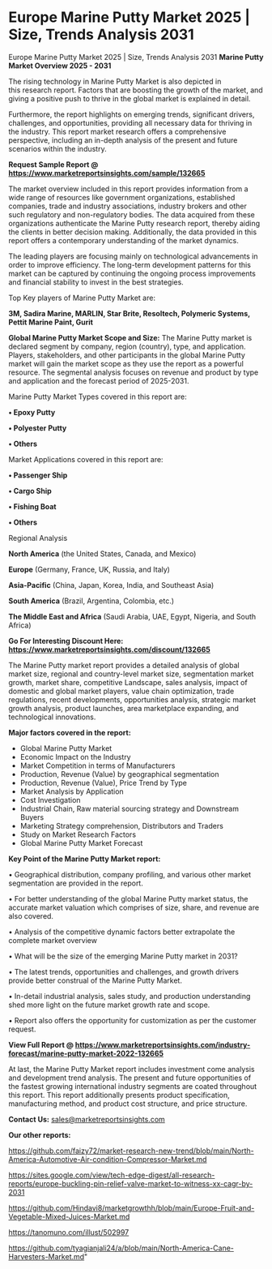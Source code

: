 # Europe Marine Putty Market 2025 | Size, Trends Analysis 2031
Europe Marine Putty Market 2025 | Size, Trends Analysis 2031
<Strong> Marine Putty Market Overview 2025 - 2031</strong>

The rising technology in Marine Putty Market is also depicted in this research report. Factors that are boosting the growth of the market, and giving a positive push to thrive in the global market is explained in detail.

Furthermore, the report highlights on emerging trends, significant drivers, challenges, and opportunities, providing all necessary data for thriving in the industry. This report market research offers a comprehensive perspective, including an in-depth analysis of the present and future scenarios within the industry.

<strong>Request Sample Report @ <a href=https://www.marketreportsinsights.com/sample/132665>https://www.marketreportsinsights.com/sample/132665</a></strong>

The market overview included in this report provides information from a wide range of resources like government organizations, established companies, trade and industry associations, industry brokers and other such regulatory and non-regulatory bodies. The data acquired from these organizations authenticate the Marine Putty research report, thereby aiding the clients in better decision making. Additionally, the data provided in this report offers a contemporary understanding of the market dynamics.

The leading players are focusing mainly on technological advancements in order to improve efficiency. The long-term development patterns for this market can be captured by continuing the ongoing process improvements and financial stability to invest in the best strategies.

Top Key players of Marine Putty Market are:

<strong>3M, Sadira Marine, MARLIN, Star Brite, Resoltech, Polymeric Systems, Pettit Marine Paint, Gurit</strong>

<strong><b>Global Marine Putty Market Scope and Size:</b></strong>
The Marine Putty market is declared segment by company, region (country), type, and application. Players, stakeholders, and other participants in the global Marine Putty market will gain the market scope as they use the report as a powerful resource. The segmental analysis focuses on revenue and product by type and application and the forecast period of 2025-2031.

Marine Putty Market Types covered in this report are:

<strong>• Epoxy Putty

• Polyester Putty

• Others</strong>

Market Applications covered in this report are:

<strong>• Passenger Ship

• Cargo Ship

• Fishing Boat

• Others</strong> 

Regional Analysis

<strong>North America</strong> (the United States, Canada, and Mexico)

<strong>Europe</strong> (Germany, France, UK, Russia, and Italy)

<strong>Asia-Pacific</strong> (China, Japan, Korea, India, and Southeast Asia)

<strong>South America</strong> (Brazil, Argentina, Colombia, etc.)

<strong>The Middle East and Africa</strong> (Saudi Arabia, UAE, Egypt, Nigeria, and South Africa)

<strong>Go For Interesting Discount Here: <a href=https://www.marketreportsinsights.com/discount/132665>https://www.marketreportsinsights.com/discount/132665</a></strong>

The Marine Putty market report provides a detailed analysis of global market size, regional and country-level market size, segmentation market growth, market share, competitive Landscape, sales analysis, impact of domestic and global market players, value chain optimization, trade regulations, recent developments, opportunities analysis, strategic market growth analysis, product launches, area marketplace expanding, and technological innovations.

<strong><b>Major factors covered in the report:</b></strong>
<ul>
  <li>Global Marine Putty Market </li>
  <li>Economic Impact on the Industry</li>
  <li>Market Competition in terms of Manufacturers</li>
  <li>Production, Revenue (Value) by geographical segmentation</li>
  <li>Production, Revenue (Value), Price Trend by Type</li>
  <li>Market Analysis by Application</li>
  <li>Cost Investigation</li>
  <li>Industrial Chain, Raw material sourcing strategy and Downstream Buyers</li>
  <li>Marketing Strategy comprehension, Distributors and Traders</li>
  <li>Study on Market Research Factors</li>
  <li>Global Marine Putty Market Forecast</li>
</ul>

<strong><b>Key Point of the Marine Putty Market report:</b></strong>

• Geographical distribution, company profiling, and various other market segmentation are provided in the report.

• For better understanding of the global Marine Putty market status, the accurate market valuation which comprises of size, share, and revenue are also covered.

• Analysis of the competitive dynamic factors better extrapolate the complete market overview

• What will be the size of the emerging Marine Putty market in 2031?

• The latest trends, opportunities and challenges, and growth drivers provide better construal of the Marine Putty Market.

• In-detail industrial analysis, sales study, and production understanding shed more light on the future market growth rate and scope.

• Report also offers the opportunity for customization as per the customer request.

<strong><b>View Full Report @ <a href=https://www.marketreportsinsights.com/industry-forecast/marine-putty-market-2022-132665>https://www.marketreportsinsights.com/industry-forecast/marine-putty-market-2022-132665</a></b></strong>


At last, the Marine Putty Market report includes investment come analysis and development trend analysis. The present and future opportunities of the fastest growing international industry segments are coated throughout this report. This report additionally presents product specification, manufacturing method, and product cost structure, and price structure.

<strong>Contact Us:</strong>
sales@marketreportsinsights.com

<strong>Our other reports:</strong>

<a href=https://github.com/faizy72/market-research-new-trend/blob/main/North-America-Automotive-Air-condition-Compressor-Market.md>https://github.com/faizy72/market-research-new-trend/blob/main/North-America-Automotive-Air-condition-Compressor-Market.md</a>

<a href=https://sites.google.com/view/tech-edge-digest/all-research-reports/europe-buckling-pin-relief-valve-market-to-witness-xx-cagr-by-2031>https://sites.google.com/view/tech-edge-digest/all-research-reports/europe-buckling-pin-relief-valve-market-to-witness-xx-cagr-by-2031</a>

<a href=https://github.com/Hindavi8/marketgrowthh/blob/main/Europe-Fruit-and-Vegetable-Mixed-Juices-Market.md>https://github.com/Hindavi8/marketgrowthh/blob/main/Europe-Fruit-and-Vegetable-Mixed-Juices-Market.md</a>

<a href=https://tanomuno.com/illust/502997>https://tanomuno.com/illust/502997</a>

<a href=https://github.com/tyagianjali24/a/blob/main/North-America-Cane-Harvesters-Market.md>https://github.com/tyagianjali24/a/blob/main/North-America-Cane-Harvesters-Market.md</a>"
